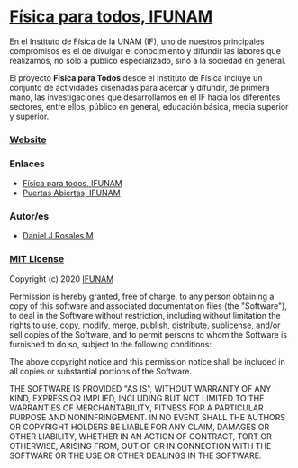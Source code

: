 # [F&iacute;sica para todos, IFUNAM](https://github.com/work-ifunam/Fisica-para-todos/)

En el Instituto de Física de la UNAM (IF), uno de nuestros principales compromisos es el de divulgar el conocimiento y difundir las labores que realizamos, no sólo a público especializado, sino a la sociedad en general.

El proyecto **Física para Todos** desde el Instituto de Física incluye un conjunto de actividades diseñadas para acercar y difundir, de primera mano, las investigaciones que desarrollamos en el IF hacia los diferentes sectores, entre ellos, público en general, educación básica, media superior y superior. 

### [Website](http://www.fisica.unam.mx/fisicaparatodos/)

### Enlaces
 - [F&iacute;sica para todos, IFUNAM](http://www.fisica.unam.mx/fisicaparatodos/)
 - [Puertas Abiertas, IFUNAM](http://www.fisica.unam.mx/puertas_abiertas/)
 
 ### Autor/es

* [Daniel J Rosales M](https://github.com/DannasCornell)

### [MIT License](https://github.com/work-ifunam/Fisica-para-todos/edit/master/LICENSE)

Copyright (c) 2020 [IFUNAM](http://www.fisica.unam.mx/)

Permission is hereby granted, free of charge, to any person obtaining a copy
of this software and associated documentation files (the "Software"), to deal
in the Software without restriction, including without limitation the rights
to use, copy, modify, merge, publish, distribute, sublicense, and/or sell
copies of the Software, and to permit persons to whom the Software is
furnished to do so, subject to the following conditions:

The above copyright notice and this permission notice shall be included in all
copies or substantial portions of the Software.

THE SOFTWARE IS PROVIDED "AS IS", WITHOUT WARRANTY OF ANY KIND, EXPRESS OR
IMPLIED, INCLUDING BUT NOT LIMITED TO THE WARRANTIES OF MERCHANTABILITY,
FITNESS FOR A PARTICULAR PURPOSE AND NONINFRINGEMENT. IN NO EVENT SHALL THE
AUTHORS OR COPYRIGHT HOLDERS BE LIABLE FOR ANY CLAIM, DAMAGES OR OTHER
LIABILITY, WHETHER IN AN ACTION OF CONTRACT, TORT OR OTHERWISE, ARISING FROM,
OUT OF OR IN CONNECTION WITH THE SOFTWARE OR THE USE OR OTHER DEALINGS IN THE
SOFTWARE.

